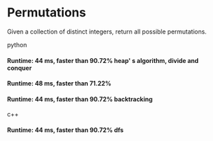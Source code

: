 # Permutations

Given a collection of distinct integers, return all possible permutations.

python

#### Runtime: 44 ms, faster than 90.72%     heap' s algorithm, divide and conquer
#### Runtime: 48 ms, faster than 71.22%
#### Runtime: 44 ms, faster than 90.72%     backtracking


c++

#### Runtime: 44 ms, faster than 90.72%	    dfs
